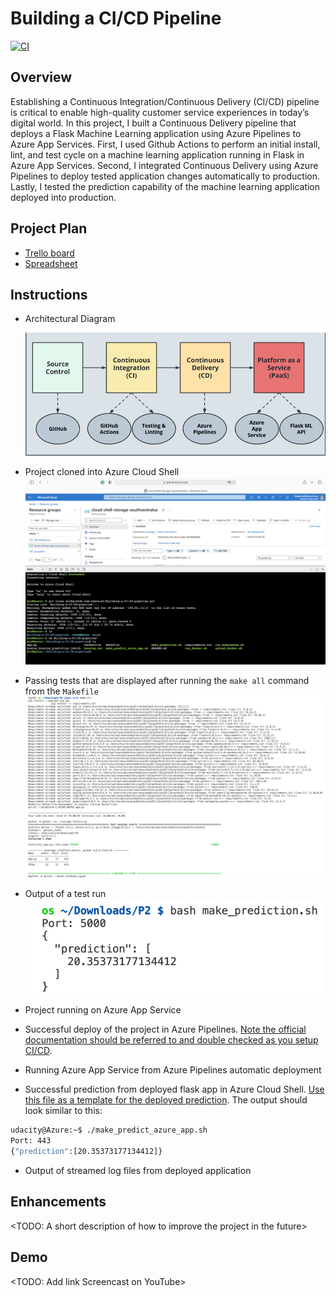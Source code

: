 # Building a CI/CD Pipeline
[![CI](https://github.com/iDataist/Building-a-CI-CD-pipeline/actions/workflows/main.yml/badge.svg)](https://github.com/iDataist/Building-a-CI-CD-pipeline/actions/workflows/main.yml)
## Overview
Establishing a Continuous Integration/Continuous Delivery (CI/CD) pipeline is critical to enable high-quality customer service experiences in today’s digital world. In this project, I built a Continuous Delivery pipeline that deploys a Flask Machine Learning application using Azure Pipelines to Azure App Services. First, I used Github Actions to perform an initial install, lint, and test cycle on a machine learning application running in Flask in Azure App Services. Second, I integrated Continuous Delivery using Azure Pipelines to deploy tested application changes automatically to production. Lastly, I tested the prediction capability of the machine learning application deployed into production. 

## Project Plan

* [Trello board](https://trello.com/invite/b/991rrsp2/557a8a37842cf3151b22957d3173efb5/kanban-template)
* [Spreadsheet]()

## Instructions


* Architectural Diagram

    ![](screenshots/architecture_diagram.png)

* Project cloned into Azure Cloud Shell
    ![](screenshots/cloud_shell.png)
* Passing tests that are displayed after running the `make all` command from the `Makefile`
    ![](screenshots/make_all.png)
* Output of a test run
    ![](screenshots/test_run.png)
* Project running on Azure App Service
* Successful deploy of the project in Azure Pipelines.  [Note the official documentation should be referred to and double checked as you setup CI/CD](https://docs.microsoft.com/en-us/azure/devops/pipelines/ecosystems/python-webapp?view=azure-devops).

* Running Azure App Service from Azure Pipelines automatic deployment

* Successful prediction from deployed flask app in Azure Cloud Shell.  [Use this file as a template for the deployed prediction](https://github.com/udacity/nd082-Azure-Cloud-DevOps-Starter-Code/blob/master/C2-AgileDevelopmentwithAzure/project/starter_files/flask-sklearn/make_predict_azure_app.sh).
The output should look similar to this:

```bash
udacity@Azure:~$ ./make_predict_azure_app.sh
Port: 443
{"prediction":[20.35373177134412]}
```

* Output of streamed log files from deployed application



## Enhancements

<TODO: A short description of how to improve the project in the future>

## Demo 

<TODO: Add link Screencast on YouTube>


